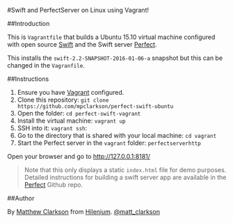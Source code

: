 #Swift and PerfectServer on Linux using Vagrant!

##Introduction

This is `Vagrantfile` that builds a Ubuntu 15.10 virtual machine configured with open source [Swift](http://swift.org) and the Swift server [Perfect](https://github.com/PerfectlySoft/Perfect).

This installs the `swift-2.2-SNAPSHOT-2016-01-06-a` snapshot but this can be changed in the `Vagranfile`.

##Instructions

1. Ensure you have [Vagrant](https://www.vagrantup.com) configured.
2. Clone this repository:
`git clone https://github.com/mpclarkson/perfect-swift-ubuntu`
3. Open the folder:
`cd perfect-swift-vagrant`
4. Install the virtual machine:
`vagrant up`
5. SSH into it:
`vagrant ssh`:
6. Go to the directory that is shared with your local machine:
`cd vagrant`
7. Start the Perfect server in the `vagrant` folder:
`perfectserverhttp`

Open your browser and go to http://127.0.0.1:8181/

> Note that this only displays a static `index.html` file for demo purposes. Detailed instructions for building a swift server app are available in the [Perfect](https://github.com/PerfectlySoft/Perfect) Github repo.

##Author

By [Matthew Clarkson](http://mpclarkson.github.io/) from [Hilenium](http://hilenium.com). [@matt_clarkson](https://twitter.com/matt_clarkson)
